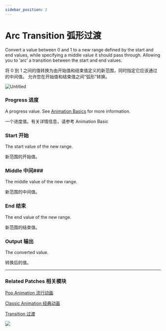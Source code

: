 ```yaml
---
sidebar_position: 2
---
```


# Arc Transition 弧形过渡

Convert a value between 0 and 1 to a new range defined by the start and end values, while specifying a middle value it should pass through. Allowing you to ‘arc’ a transition between the start and end values.

将 0 到 1 之间的值转换为由开始值和结束值定义的新范围，同时指定它应该通过的中间值。 允许您在开始值和结束值之间“弧形”转换。

![Untitled](https://s3.us-west-2.amazonaws.com/secure.notion-static.com/d4f99296-7e12-46e6-b786-e628539cdaff/Untitled.png?X-Amz-Algorithm=AWS4-HMAC-SHA256&X-Amz-Content-Sha256=UNSIGNED-PAYLOAD&X-Amz-Credential=AKIAT73L2G45EIPT3X45%2F20220602%2Fus-west-2%2Fs3%2Faws4_request&X-Amz-Date=20220602T180756Z&X-Amz-Expires=86400&X-Amz-Signature=9b2d0227d077d7dd5dac47273de19133c9f8dd5c0ed622425e93a331a68a6e99&X-Amz-SignedHeaders=host&response-content-disposition=filename%20%3D%22Untitled.png%22&x-id=GetObject)

### Progress 进度

A progress value. See [Animation Basics](https://www.notion.so/Animations-b81db69b4bcd4eb5a2ab5f31de3ce7c9) for more information.

一个进度值。有关详情信息，请参考 Animation Basic

### Start 开始

The start value of the new range.

新范围的开始值。

### Middle 中间### 

The middle value of the new range.

新范围的中间值。

### End 结束

The end value of the new range.

新范围的结束值。

### Output 输出

The converted value.

转换后的值。

------

### Related Patches 相关模块

[Pop Animation 流行动画](https://www.notion.so/Pop-Animation-fa14e93b7f1a480f933420a19fa15fad)

[Classic Animation 经典动画](https://www.notion.so/Classic-Animation-8996317e957c4b8893a175bd266112e5)

[Transition 过渡](https://www.notion.so/Transition-105402795ee34baea7dd7a6b4bb251cc)

![](https://s3.us-west-2.amazonaws.com/secure.notion-static.com/631a8f21-1f0f-4fdd-a06f-d6ee6a464f03/Untitled.png?X-Amz-Algorithm=AWS4-HMAC-SHA256&X-Amz-Content-Sha256=UNSIGNED-PAYLOAD&X-Amz-Credential=AKIAT73L2G45EIPT3X45%2F20220602%2Fus-west-2%2Fs3%2Faws4_request&X-Amz-Date=20220602T180802Z&X-Amz-Expires=86400&X-Amz-Signature=61fce40aff86e6c60faf8d39d7f1760e7ecd8c5392504ab52e31a65ac6cefb34&X-Amz-SignedHeaders=host&response-content-disposition=filename%20%3D%22Untitled.png%22&x-id=GetObject)
